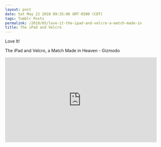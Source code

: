 ```yaml
---
layout: post
date: Sat May 22 2010 09:35:06 GMT-0500 (CDT)
tags: Tumblr Posts
permalink: /2010/05/love-it-the-ipad-and-velcro-a-match-made-in
title: The iPad and Velcro
---
```


Love It! 

The iPad and Velcro, a Match Made in Heaven - Gizmodo

<iframe src="https://player.vimeo.com/video/11886557?title=0&amp;byline=0&amp;portrait=0" width="500" height="281" frameborder="0" title="iPad + Velcro" webkitallowfullscreen="" mozallowfullscreen="" allowfullscreen=""></iframe>
